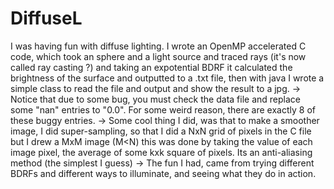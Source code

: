 # DiffuseL
I was having fun with diffuse lighting. I wrote an OpenMP accelerated C code, which took an sphere and a light source and traced rays (it's now called ray casting ?) and taking an expotential BDRF it calculated the brightness of the surface and outputted to a .txt file, then with java I wrote a simple class to read the file and output and show the result to a jpg.
-> Notice that due to some bug, you must check the data file and replace some "nan" entries to "0.0". For some weird reason, there are exactly 8 of these buggy entries.
-> Some cool thing I did, was that to make a smoother image, I did super-sampling, so that I did a NxN grid of pixels in the C file but I drew a MxM image (M<N) this was done by taking the value of each image pixel, the average of some kxk square of pixels. Its an anti-aliasing method (the simplest I guess)
->  The fun I had, came from trying different BDRFs and different ways to illuminate, and seeing what they do in action.
